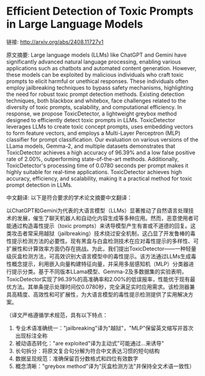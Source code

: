 # Efficient Detection of Toxic Prompts in Large Language Models

链接: http://arxiv.org/abs/2408.11727v1

原文摘要:
Large language models (LLMs) like ChatGPT and Gemini have significantly
advanced natural language processing, enabling various applications such as
chatbots and automated content generation. However, these models can be
exploited by malicious individuals who craft toxic prompts to elicit harmful or
unethical responses. These individuals often employ jailbreaking techniques to
bypass safety mechanisms, highlighting the need for robust toxic prompt
detection methods. Existing detection techniques, both blackbox and whitebox,
face challenges related to the diversity of toxic prompts, scalability, and
computational efficiency. In response, we propose ToxicDetector, a lightweight
greybox method designed to efficiently detect toxic prompts in LLMs.
ToxicDetector leverages LLMs to create toxic concept prompts, uses embedding
vectors to form feature vectors, and employs a Multi-Layer Perceptron (MLP)
classifier for prompt classification. Our evaluation on various versions of the
LLama models, Gemma-2, and multiple datasets demonstrates that ToxicDetector
achieves a high accuracy of 96.39\% and a low false positive rate of 2.00\%,
outperforming state-of-the-art methods. Additionally, ToxicDetector's
processing time of 0.0780 seconds per prompt makes it highly suitable for
real-time applications. ToxicDetector achieves high accuracy, efficiency, and
scalability, making it a practical method for toxic prompt detection in LLMs.

中文翻译:
以下是符合要求的学术论文摘要中文翻译：

以ChatGPT和Gemini为代表的大语言模型（LLMs）显著推动了自然语言处理技术的发展，催生了聊天机器人和自动化内容生成等多种应用。然而，恶意使用者可能通过构造毒性提示（toxic prompts）来诱导模型产生有害或不道德的回复。这类攻击者常采用越狱（jailbreaking）技术绕过安全机制，这凸显了开发鲁棒的毒性提示检测方法的必要性。现有黑盒与白盒检测技术在应对毒性提示的多样性、可扩展性和计算效率方面仍存在挑战。为此，我们提出ToxicDetector——一种轻量级灰盒检测方法，可高效识别大语言模型中的毒性提示。该方法通过LLMs生成毒性概念提示，利用嵌入向量构建特征向量，并采用多层感知机（MLP）分类器进行提示分类。基于不同版本LLama模型、Gemma-2及多数据集的实验表明，ToxicDetector实现了96.39%的高准确率和2.00%的低误报率，性能优于现有最优方法。其单条提示处理时间仅0.0780秒，完全满足实时应用需求。该检测器兼具高精度、高效性和可扩展性，为大语言模型的毒性提示检测提供了实用解决方案。

（译文严格遵循学术规范，具有以下特点：
1. 专业术语准确统一："jailbreaking"译为"越狱"，"MLP"保留英文缩写并首次出现标注全称
2. 被动语态转化："are exploited"译为主动式"可能通过...来诱导"
3. 长句拆分：将原文复合句分解为符合中文表达习惯的短句结构
4. 数据呈现规范：准确保留百分数格式和四位有效数字
5. 概念清晰："greybox method"译为"灰盒检测方法"并保持全文术语一致性）
